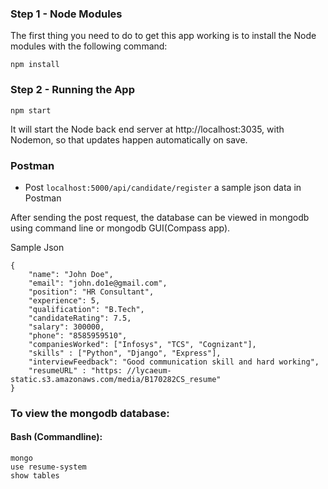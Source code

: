 ### Step 1 - Node Modules

The first thing you need to do to get this app working is to install the Node modules with the following command:

    npm install

### Step 2 - Running the App

    npm start

It will start the Node back end server at http://localhost:3035, with Nodemon, so that updates happen automatically on save. 

### Postman
- Post `localhost:5000/api/candidate/register` a sample json data in Postman

After sending the post request, the database can be viewed in mongodb using command line or mongodb GUI(Compass app).

Sample Json
```
{
	"name": "John Doe",
	"email": "john.do1e@gmail.com",
	"position": "HR Consultant",
	"experience": 5,
	"qualification": "B.Tech",
	"candidateRating": 7.5,
	"salary": 300000,
	"phone": "8585959510",
	"companiesWorked": ["Infosys", "TCS", "Cognizant"],
	"skills" : ["Python", "Django", "Express"],
	"interviewFeedback": "Good communication skill and hard working",
	"resumeURL" : "https: //lycaeum-static.s3.amazonaws.com/media/B170282CS_resume"
}
```

### To view the mongodb database:

#### Bash (Commandline):
`mongo`<br />
`use resume-system`<br />
`show tables`<br />
